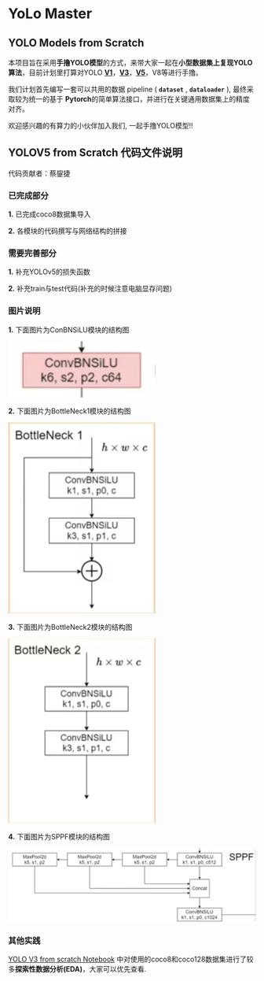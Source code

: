# YoLo Master

## YOLO Models from Scratch

本项目旨在采用**手撸YOLO模型**的方式，来带大家一起在**小型数据集上复现YOLO算法**，目前计划里打算对YOLO [**V1**](../v1/YOLOv1.ipynb)，[**V3**](../v3/YOLOv3.ipynb)，[**V5**](../v5/YOLOv5.ipynb)，V8等进行手撸。

我们计划首先编写一套可以共用的数据 pipeline ( **`dataset`** , **`dataloader`** ), 最终采取较为统一的基于 **Pytorch**的简单算法接口，并进行在关键通用数据集上的精度对齐。

欢迎感兴趣的有算力的小伙伴加入我们, 一起手撸YOLO模型!!

## YOLOV5 from Scratch 代码文件说明

代码贡献者：蔡鋆捷

### 已完成部分
**1.** 已完成coco8数据集导入

**2.** 各模块的代码撰写与网络结构的拼接

### 需要完善部分
**1.** 补充YOLOv5的损失函数

**2.** 补充train与test代码(补充的时候注意电脑显存问题)

### 图片说明
**1.** 下面图片为ConBNSiLU模块的结构图

<img src="./image/ConBNSiLU.png" alt="ConBNSiLU模块" width="300" />

**2.** 下面图片为BottleNeck1模块的结构图

<img src="./image/bottleneck1.png" alt="图片描述" width="300" />

**3.** 下面图片为BottleNeck2模块的结构图

<img src="./image/bottleneck2.png" alt="图片描述" width="300" />

**4.** 下面图片为SPPF模块的结构图

<img src="./image/SPPF.png" alt="图片描述" width="600" />

### 其他实践

[YOLO V3 from scratch Notebook](../v3/YOLOv3.ipynb) 中对使用的coco8和coco128数据集进行了较多**探索性数据分析(EDA)**，大家可以优先查看.
